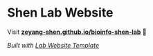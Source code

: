   # Shen Lab Website

  Visit **[zeyang-shen.github.io/bioinfo-shen-lab](https://zeyang-shen.github.io/bioinfo-shen-lab)** 🚀

  _Built with [Lab Website Template](https://greene-lab.gitbook.io/lab-website-template-docs)_
